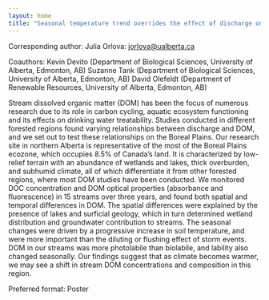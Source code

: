 ```yaml
---
layout: home
title: "Seasonal temperature trend overrides the effect of discharge on dissolver organic matter in the Boreal Plains streams"
---
```



Corresponding author: Julia Orlova: jorlova@ualberta.ca

Coauthors: Kevin Devito (Department of Biological Sciences, University of Alberta, Edmonton, AB)
 Suzanne Tank (Department of Biological Sciences, University of Alberta, Edmonton, AB)
 David Olefeldt (Department of Renewable Resources, University of Alberta, Edmonton, AB) 

Stream dissolved organic matter (DOM) has been the focus of numerous research due to its role in carbon cycling, aquatic ecosystem functioning and its effects on drinking water treatability. Studies conducted in different forested regions found varying relationships between discharge and DOM, and we set out to test these relationships on the Boreal Plains. Our research site in northern Alberta is representative of the most of the Boreal Plains ecozone, which occupies 8.5% of Canada’s land. It is characterized by low-relief terrain with an abundance of wetlands and lakes, thick overburden, and subhumid climate, all of which differentiate it from other forested regions, where most DOM studies have been conducted. We monitored DOC concentration and DOM optical properties (absorbance and fluorescence) in 15 streams over three years, and found both spatial and temporal differences in DOM. The spatial differences were explained by the presence of lakes and surficial geology, which in turn determined wetland distribution and groundwater contribution to streams. The seasonal changes were driven by a progressive increase in soil temperature, and were more important than the diluting or flushing effect of storm events. DOM in our streams was more photolabile than biolabile, and lability also changed seasonally. Our findings suggest that as climate becomes warmer, we may see a shift in stream DOM concentrations and composition in this region.

Preferred format: Poster
